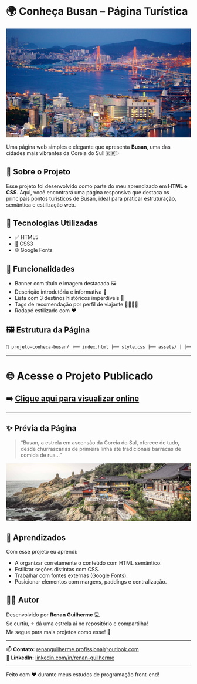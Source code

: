 # 🌍 Conheça Busan – Página Turística

![Busan Banner](assets/image.jpg)

Uma página web simples e elegante que apresenta **Busan**, uma das cidades mais vibrantes da Coreia do Sul! 🇰🇷✨

## 🚀 Sobre o Projeto

Esse projeto foi desenvolvido como parte do meu aprendizado em **HTML e CSS**. Aqui, você encontrará uma página responsiva que destaca os principais pontos turísticos de Busan, ideal para praticar estruturação, semântica e estilização web.

## 🧱 Tecnologias Utilizadas

- ✅ HTML5
- 🎨 CSS3
- 🌐 Google Fonts

## 📸 Funcionalidades

- Banner com título e imagem destacada 🖼️  
- Descrição introdutória e informativa 🧭  
- Lista com 3 destinos históricos imperdíveis 📍  
- Tags de recomendação por perfil de viajante 👨‍👩‍👧‍👦  
- Rodapé estilizado com ❤️

## 🖼️ Estrutura da Página
```bash 
📁 projeto-conheca-busan/ ├── index.html ├── style.css ├── assets/ │ ├── image.jpg │ ├── divisor.png │ ├── img-card-travel1.jpg │ ├── img-card-travel2.jpg │ ├── img-card-travel3.jpg │ └── heart.svg
```
---
# 🌐 Acesse o Projeto Publicado

## ➡️ [Clique aqui para visualizar online](https://codebyneander.github.io/turismo-busan-page/)

---

✨ Prévia da Página
------------------

> “Busan, a estrela em ascensão da Coreia do Sul, oferece de tudo, desde churrascarias de primeira linha até tradicionais barracas de comida de rua…”

![Preview](assets/img-card-travel1.jpg)

📌 Aprendizados
---------------

Com esse projeto eu aprendi:

* A organizar corretamente o conteúdo com HTML semântico.  
* Estilizar seções distintas com CSS.  
* Trabalhar com fontes externas (Google Fonts).  
* Posicionar elementos com margens, paddings e centralização.  

👨‍💻 Autor
-----------

Desenvolvido por **Renan Guilherme** 💻  
Se curtiu, ⭐ dá uma estrela aí no repositório e compartilha!  
Me segue para mais projetos como esse! 🚀

---

📫 **Contato:** renanguilherme.profissional@outlook.com  
🔗 **LinkedIn:** [linkedin.com/in/renan-guilherme](https://linkedin.com/in/renan-guilherme)

---

Feito com ❤️ durante meus estudos de programação front-end!
